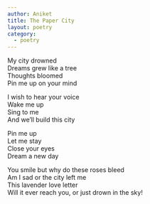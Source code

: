 ```yaml
---
author: Aniket
title: The Paper City
layout: poetry
category:
  - poetry
---
```

My city drowned  
Dreams grew like a tree  
Thoughts bloomed  
Pin me up on your mind

I wish to hear your voice  
Wake me up  
Sing to me  
And we’ll build this city

Pin me up  
Let me stay  
Close your eyes  
Dream a new day

You smile but why do these roses bleed  
Am I sad or the city left me  
This lavender love letter  
Will it ever reach you, or just drown in the sky!